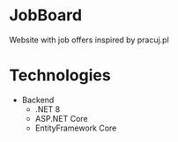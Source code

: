 # JobBoard
 Website with job offers inspired by pracuj.pl
 
# Technologies
* Backend
  * .NET 8
  * ASP.NET Core
  * EntityFramework Core
